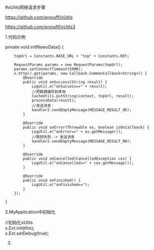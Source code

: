 #xUtils网络请求步骤

https://github.com/wyouflf/xUtils

https://github.com/wyouflf/xUtils3

1.代码示例

private void initNewsData() {

        topUrl = Constants.BASE_URL + "top" + Constants.KEY;

        RequestParams params = new RequestParams(topUrl);
        params.setConnectTimeout(5000);
        x.http().get(params, new Callback.CommonCallback<String>() {
            @Override
            public void onSuccess(String result) {
                LogUtil.e("onSuccess==" + result);
                //把数据缓存到本地
                CacheUtils.putString(context, topUrl, result);
                processData(result);
                //发送消息：
                handler2.sendEmptyMessage(MESSAGE_RESULT_OK);
            }

            @Override
            public void onError(Throwable ex, boolean isOnCallback) {
                LogUtil.e("onError==" + ex.getMessage());
                //联网失败--> 发送消息
                handler2.sendEmptyMessage(MESSAGE_RESULT_NO);
            }

            @Override
            public void onCancelled(CancelledException cex) {
                LogUtil.e("onCancelled==" + cex.getMessage());
            }

            @Override
            public void onFinished() {
                LogUtil.e("onFinished==");
            }
        });

    }

2.MyApplication中初始化

  //初始化xUtils  
  x.Ext.init(this);  
  x.Ext.setDebug(true);

3.